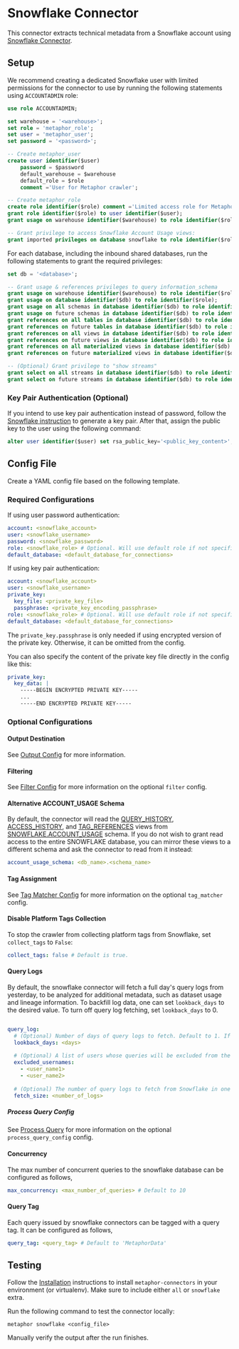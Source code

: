 # Snowflake Connector

This connector extracts technical metadata from a Snowflake account using [Snowflake Connector](https://docs.snowflake.com/en/user-guide/python-connector.html).

## Setup

We recommend creating a dedicated Snowflake user with limited permissions for the connector to use by running the following statements using `ACCOUNTADMIN` role:

```sql
use role ACCOUNTADMIN;

set warehouse = '<warehouse>';
set role = 'metaphor_role';
set user = 'metaphor_user';
set password = '<password>';

-- Create metaphor_user
create user identifier($user)  
    password = $password  
    default_warehouse = $warehouse  
    default_role = $role  
    comment ='User for Metaphor crawler';  

-- Create metaphor_role  
create role identifier($role) comment ='Limited access role for Metaphor connector';  
grant role identifier($role) to user identifier($user);
grant usage on warehouse identifier($warehouse) to role identifier($role);  

-- Grant privilege to access Snowflake Account Usage views:
grant imported privileges on database snowflake to role identifier($role);
```

For each database, including the inbound shared databases, run the following statements to grant the required privileges:

```sql
set db = '<database>';

-- Grant usage & references privileges to query information_schema
grant usage on warehouse identifier($warehouse) to role identifier($role);
grant usage on database identifier($db) to role identifier($role);
grant usage on all schemas in database identifier($db) to role identifier($role);
grant usage on future schemas in database identifier($db) to role identifier($role);
grant references on all tables in database identifier($db) to role identifier($role);
grant references on future tables in database identifier($db) to role identifier($role);
grant references on all views in database identifier($db) to role identifier($role);
grant references on future views in database identifier($db) to role identifier($role);
grant references on all materialized views in database identifier($db) to role identifier($role);
grant references on future materialized views in database identifier($db) to role identifier($role);

-- (Optional) Grant privilege to "show streams"
grant select on all streams in database identifier($db) to role identifier($role);
grant select on future streams in database identifier($db) to role identifier($role);
```

### Key Pair Authentication (Optional)

If you intend to use key pair authentication instead of password, follow the [Snowflake instruction](https://docs.snowflake.com/en/user-guide/key-pair-auth.html) to generate a key pair. After that, assign the public key to the user using the following command:

```sql
alter user identifier($user) set rsa_public_key='<public_key_content>';
```

## Config File

Create a YAML config file based on the following template.

### Required Configurations

If using user password authentication:

```yaml
account: <snowflake_account>
user: <snowflake_username>
password: <snowflake_password>
role: <snowflake_role> # Optional. Will use default role if not specified.
default_database: <default_database_for_connections>
```

If using key pair authentication:

```yaml
account: <snowflake_account>
user: <snowflake_username>
private_key:
  key_file: <private_key_file>
  passphrase: <private_key_encoding_passphrase>
role: <snowflake_role> # Optional. Will use default role if not specified.
default_database: <default_database_for_connections>
```

The `private_key.passphrase` is only needed if using encrypted version of the private key. Otherwise, it can be omitted from the config.

You can also specify the content of the private key file directly in the config like this:

```yaml
private_key:
  key_data: |
    -----BEGIN ENCRYPTED PRIVATE KEY-----
    ...
    -----END ENCRYPTED PRIVATE KEY-----
```

### Optional Configurations

#### Output Destination

See [Output Config](../common/docs/output.md) for more information.

#### Filtering

See [Filter Config](../common/docs/filter.md) for more information on the optional `filter` config.

#### Alternative ACCOUNT_USAGE Schema

By default, the connector will read the [QUERY_HISTORY](https://docs.snowflake.com/en/sql-reference/account-usage/query_history), [ACCESS_HISTORY](https://docs.snowflake.com/en/sql-reference/account-usage/access_history), and [TAG_REFERENCES](https://docs.snowflake.com/en/sql-reference/account-usage/tag_references) views from [SNOWFLAKE.ACCOUNT_USAGE](https://docs.snowflake.com/en/sql-reference/account-usage) schema. If you do not wish to grant read access to the entire SNOWFLAKE database, you can mirror these views to a different schema and ask the connector to read from it instead:

```yaml
account_usage_schema: <db_name>.<schema_name>
```

#### Tag Assignment

See [Tag Matcher Config](../common/docs/tag_matcher.md) for more information on the optional `tag_matcher` config.

#### Disable Platform Tags Collection

To stop the crawler from collecting platform tags from Snowflake, set `collect_tags` to `False`:

```yaml
collect_tags: false # Default is true.
```

#### Query Logs

By default, the snowflake connector will fetch a full day's query logs from yesterday, to be analyzed for additional metadata, such as dataset usage and lineage information. To backfill log data, one can set `lookback_days` to the desired value. To turn off query log fetching, set `lookback_days` to 0.  

```yaml

query_log:
  # (Optional) Number of days of query logs to fetch. Default to 1. If 0, the no query logs will be fetched.
  lookback_days: <days>
    
  # (Optional) A list of users whose queries will be excluded from the log fetching.
  excluded_usernames:
    - <user_name1>
    - <user_name2>
  
  # (Optional) The number of query logs to fetch from Snowflake in one batch. Default to 100000.
  fetch_size: <number_of_logs>
```

##### Process Query Config

See [Process Query](../common/docs/process_query.md) for more information on the optional `process_query_config` config.

#### Concurrency

The max number of concurrent queries to the snowflake database can be configured as follows,

```yaml
max_concurrency: <max_number_of_queries> # Default to 10
```

#### Query Tag

Each query issued by snowflake connectors can be tagged with a query tag. It can be configured as follows,

```yaml
query_tag: <query_tag> # Default to 'MetaphorData'
```

## Testing

Follow the [Installation](../../README.md) instructions to install `metaphor-connectors` in your environment (or virtualenv). Make sure to include either `all` or `snowflake` extra.

Run the following command to test the connector locally:

```shell
metaphor snowflake <config_file>
```

Manually verify the output after the run finishes.
